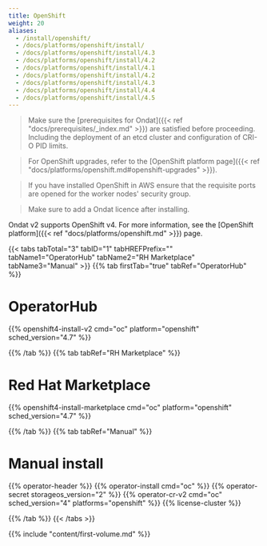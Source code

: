 ```yaml
---
title: OpenShift
weight: 20
aliases:
  - /install/openshift/
  - /docs/platforms/openshift/install/
  - /docs/platforms/openshift/install/4.3
  - /docs/platforms/openshift/install/4.2
  - /docs/platforms/openshift/install/4.1
  - /docs/platforms/openshift/install/4.2
  - /docs/platforms/openshift/install/4.3
  - /docs/platforms/openshift/install/4.4
  - /docs/platforms/openshift/install/4.5
---
```


> Make sure the
> [prerequisites for Ondat]({{< ref "docs/prerequisites/_index.md" >}}) are
> satisfied before proceeding. Including the deployment of an etcd cluster and
> configuration of CRI-O PID limits.

> For OpenShift upgrades, refer to the
> [OpenShift platform page]({{< ref "docs/platforms/openshift.md#openshift-upgrades" >}}).

> If you have installed OpenShift in AWS ensure that the requisite ports are
> opened for the worker nodes' security group.

> Make sure to add a Ondat licence after installing.

Ondat v2 supports OpenShift v4. For more information, see the [OpenShift
platform]({{< ref "docs/platforms/openshift.md" >}}) page.


{{< tabs tabTotal="3" tabID="1" tabHREFPrefix="" tabName1="OperatorHub" tabName2="RH Marketplace" tabName3="Manual" >}}
{{% tab firstTab="true" tabRef="OperatorHub" %}}

# OperatorHub


{{% openshift4-install-v2 cmd="oc" platform="openshift" sched_version="4.7" %}}

{{% /tab %}}
{{% tab tabRef="RH Marketplace" %}}

# Red Hat Marketplace


{{% openshift4-install-marketplace cmd="oc" platform="openshift" sched_version="4.7" %}}

{{% /tab %}}
{{% tab tabRef="Manual" %}}
# Manual install

{{% operator-header %}}
{{% operator-install cmd="oc" %}}
{{% operator-secret storageos_version="2" %}}
{{% operator-cr-v2 cmd="oc" sched_version="4" platforms="openshift" %}}
{{% license-cluster %}}

{{% /tab %}}
{{< /tabs >}}

{{% include "content/first-volume.md" %}}
